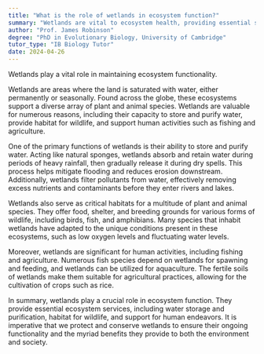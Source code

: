 ```yaml
---
title: "What is the role of wetlands in ecosystem function?"
summary: "Wetlands are vital to ecosystem health, providing essential services such as water filtration, habitat for wildlife, flood protection, and carbon storage, contributing significantly to environmental sustainability."
author: "Prof. James Robinson"
degree: "PhD in Evolutionary Biology, University of Cambridge"
tutor_type: "IB Biology Tutor"
date: 2024-04-26
---
```


Wetlands play a vital role in maintaining ecosystem functionality.

Wetlands are areas where the land is saturated with water, either permanently or seasonally. Found across the globe, these ecosystems support a diverse array of plant and animal species. Wetlands are valuable for numerous reasons, including their capacity to store and purify water, provide habitat for wildlife, and support human activities such as fishing and agriculture.

One of the primary functions of wetlands is their ability to store and purify water. Acting like natural sponges, wetlands absorb and retain water during periods of heavy rainfall, then gradually release it during dry spells. This process helps mitigate flooding and reduces erosion downstream. Additionally, wetlands filter pollutants from water, effectively removing excess nutrients and contaminants before they enter rivers and lakes.

Wetlands also serve as critical habitats for a multitude of plant and animal species. They offer food, shelter, and breeding grounds for various forms of wildlife, including birds, fish, and amphibians. Many species that inhabit wetlands have adapted to the unique conditions present in these ecosystems, such as low oxygen levels and fluctuating water levels.

Moreover, wetlands are significant for human activities, including fishing and agriculture. Numerous fish species depend on wetlands for spawning and feeding, and wetlands can be utilized for aquaculture. The fertile soils of wetlands make them suitable for agricultural practices, allowing for the cultivation of crops such as rice.

In summary, wetlands play a crucial role in ecosystem function. They provide essential ecosystem services, including water storage and purification, habitat for wildlife, and support for human endeavors. It is imperative that we protect and conserve wetlands to ensure their ongoing functionality and the myriad benefits they provide to both the environment and society.
    